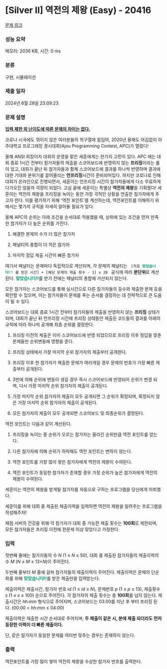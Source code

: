 # [Silver II] 역전의 제왕 (Easy) - 20416 

[문제 링크](https://www.acmicpc.net/problem/20416) 

### 성능 요약

메모리: 2036 KB, 시간: 0 ms

### 분류

구현, 시뮬레이션

### 제출 일자

2024년 6월 28일 23:09:23

### 문제 설명

<p><u><strong>입력 제한 외 난이도에 따른 문제의 차이는 없다.</strong></u></p>

<p>코로나 시국에도 꺾이지 않은 여러분들의 학구열에 힘입어, 2020년 올해도 어김없이 아주대학교 프로그래밍 경시대회(Ajou Programming Contest, APC)가 열렸다!</p>

<p>올해 ANSI 회장이자 대회의 운영을 맡은 세훈에게는 한가지 고민이 있다. APC 에는 대회 종료 1시간 전부터 참가자들의 제출을 스코어보드에 반영하지 않는 <strong>프리징</strong>이라는 룰이 있고, 대회가 끝난 뒤 참가자들과 함께 스코어보드에 결과를 하나씩 반영하며 결과에 대한 기대와 분위기를 끌어올리는 <strong>언프리징</strong>시간이 준비되어있다. 하지만 코로나로 인해 대회가 온라인으로 진행되면서, 세훈이는 언프리징 시간이 참가자들에게 다소 무료하게 다가오진 않을까 걱정이 되었다. 고심 끝에 세훈이는 특별상 <strong>역전의 제왕</strong>을 기획했다! 세훈이는 역전의 제왕을 프리징을 녹이는 동안 가장 극적인 상황을 연출한 참가자에게 주고자 한다. 이를 평가하기 위해 '역전 포인트'를 계산하는데, 역전포인트를 이해하기 위해서는 몇가지 규칙을 자세히 알아둘 필요가 있다.</p>

<p>올해 APC의 순위는 아래 조건을 순서대로 적용했을 때, 상위에 있는 조건을 먼저 만족한 참가자가 더 높은 순위를 가진다.</p>

<ol>
	<li>
	<p>해결한 문제의 수가 더 많은 참가자</p>
	</li>
	<li>
	<p>패널티의 총합이 더 적은 참가자</p>
	</li>
	<li>
	<p>마지막 정답 제출 시간이 빠른 참가자</p>
	</li>
</ol>

<p>여기서 페널티는 문제마다 독립적으로 계산되며, 각 문제의 패널티는 <code> [처음 <span style="font-weight: bold; color: #009874;">맞았습니다!!</span> 를 받은 시간] + [해당 문제의 제출 횟수 - 1] x 20 </code> 공식에 따라 <strong>분단위</strong>로 계산된다. <span style="font-weight: bold; color: #009874;">맞았습니다!!</span>를 받기 전에는 패널티의 총합에 가산되지 않는다.</p>

<p>모든 참가자는 스코어보드를 통해 실시간으로 다른 참가자들의 등수와 제출한 문제 등을 확인할 수 있으며, 이는 참가자들이 문제를 푸는 순서를 결정하는 데 전략적으로 큰 도움이 될 수 있다.</p>

<p>스코어보드는 대회 종료 1시간 전부터 참가자들의 제출을 반영하지 않는 <strong>프리징</strong> 상태가 되며, 대회가 끝난 뒤 언프리징 시간에 프리징 상태동안 제출된 코드들의 결과를 아래의 규칙에 따라 하나씩 공개해 최종 순위를 결정한다.</p>

<ol>
	<li>
	<p>프리징 이전의 제출은 이미 스코어보드에 반영 되었으므로 프리징 이후 정답을 맞춘 문제들만 순위변동에 영향을 준다.</p>
	</li>
	<li>
	<p>프리징 상태에서 가장 마지막 순위 참가자의 제출부터 공개한다.</p>
	</li>
	<li>
	<p>프리징 이후 한 참가자가 제출한 문제가 여러개일 경우 문제의 번호가 가장 빠른 제출부터 공개된다.</p>
	</li>
	<li>
	<p>3번에 의해 순위에 변동이 생길 경우 즉시 스코어보드에 반영되어 순위가 변경 되며, 다시 가장 마지막 순위 참가자의 제출이 공개된다.</p>
	</li>
	<li>
	<p>가장 마지막 순위 참가자의 제출이 모두 공개되면 그 순위가 확정되며, 확정되지 않은 가장 마지막 순위 참가자의 제출이 공개된다.</p>
	</li>
	<li>
	<p>모든 참가자의 제출이 모두 공개되면 스코어보드 및 최종순위가 결정된다.</p>
	</li>
</ol>

<p>역전 포인트는 다음과 같이 계산된다.</p>

<ol>
	<li>
	<p>프리징을 녹이는 중 순위가 오르는 참가자는 올라간 순위만큼 역전 포인트를 얻는다.</p>
	</li>
	<li>
	<p>다른 참가자에 의해 순위가 하락해도 역전 포인트는 변하지 않는다.</p>
	</li>
	<li>
	<p>역전 포인트를 가장 많이 쌓은 참가자에게 역전의 제왕이 수여된다.</p>
	</li>
	<li>
	<p>역전 포인트가 동일한 참가자가 존재할 경우 가장 순위가 높은 참가자에게 역전의 제왕이 수여된다.</p>
	</li>
</ol>

<p>세훈이는 역전의 제왕을 받게될 참가자를 자동으로 구하는 프로그램을 당신에게 의뢰했다.</p>

<p>세훈이를 위해 대회 중 제출된 제출이력을 입력하면 역전의 제왕을 알려주는 프로그램을 작성해주자!</p>

<p>채점 서버의 건강을 위해 각 참가자가 대회 중 가능한 제출 횟수는 <strong>100회</strong>로 제한되며, 모든 참가자들은 프리징 이전에 한문제 이상 맞았다고 가정한다.</p>

### 입력 

 <p>첫번째 줄에는 참가자들의 수 <em>N</em> (1 ≤ <em>N</em> ≤ 50), 대회 중 제출된 참가자들의 제출이력의 수 <em>M</em> (<em>N</em> ≤ <em>M</em> ≤ 13×<em>N</em>)이 주어진다.</p>

<p>두번째 줄부터 <em>M</em> 줄에 걸쳐 참가자들의 제출이력이 주어진다. 제출이력은 문제의 단순화를 위해 <span style="font-weight: bold; color: #009874;">맞았습니다!!</span>를 받은 제출만을 입력받는다.</p>

<p>제출이력은 제출시간, 참가자 번호 <em>id</em> (1 ≤ <em>id</em> ≤ <em>N</em>), 문제번호 <em>p</em> (1 ≤ <em>p</em> ≤ 13), 제출횟수 <em>s</em> (1 ≤ <em>s</em> ≤ 100) 순으로 주어진다. 각 참가자의 제출 횟수는 총 <strong>100회</strong>를 넘지 않는다. 제출시간은 <em>hh:mm</em> 형식으로 주어지며, 스코어보드는 03:00를 지난 후 부터 프리징 된다. (00:00 < <em>hh:mm</em> ≤ 04:00)</p>

<p>제출이력은 제출한 시간 순서대로 주어지며, <strong>두 제출이 같은 시, 분에 제출 되더라도 먼저 등장한 이력이 더 빠른 제출이다.</strong></p>

<p>단,  같은 참가자가 동일한 문제를 여러번 맞추는 경우는 존재하지 않는다.</p>

### 출력 

 <p>역전포인트를 가장 많이 쌓아 역전의 제왕을 수상한 참가자 번호를 출력한다.</p>

